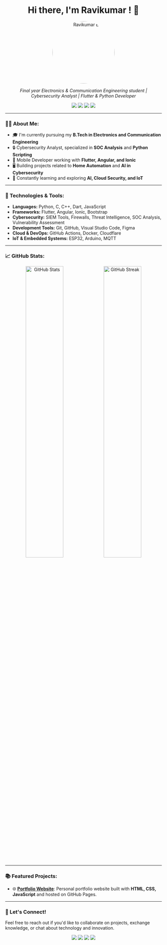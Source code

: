 <h1 align="center">Hi there, I'm Ravikumar ! 👋</h1>

<p align="center">
  <img src="https://github.com/user-attachments/assets/ffdcce6c-e286-40ec-9048-7212304e96a4" alt="Ravikumar E" width="200" height="200" style="border-radius:50%;"/>
</p>


<p align="center">
  <em>Final year Electronics & Communication Engineering student | Cybersecurity Analyst | Flutter & Python Developer</em>
</p>

<p align="center">
  <a href="https://www.linkedin.com/in/ravi-kumar-e"><img src="https://img.shields.io/badge/LinkedIn-Ravikumar%20E-blue?logo=linkedin&logoColor=white"></a>
  <a href="https://medium.com/@Ravikumar-e"><img src="https://img.shields.io/badge/Medium-Ravikumar%20E-black?logo=medium&logoColor=white"></a>
  <a href="https://ravikumar-dev.me/"><img src="https://img.shields.io/badge/Portfolio-Ravikumar%20E-4CAF50?logo=google-chrome&logoColor=white"></a>
  <a href="mailto:ravikumar@ravikumar-dev.me"><img src="https://img.shields.io/badge/Email-ravikumar@ravikumar--dev.me-D14836?logo=gmail&logoColor=white"></a>
</p>

---

### 👨‍💻 About Me:

- 🎓 I'm currently pursuing my **B.Tech in Electronics and Communication Engineering**
- 🔒 Cybersecurity Analyst, specialized in **SOC Analysis** and **Python Scripting**
- 📱 Mobile Developer working with **Flutter, Angular, and Ionic**
- 🖥️ Building projects related to **Home Automation** and **AI in Cybersecurity**
- 🌱 Constantly learning and exploring **AI, Cloud Security, and IoT**

---

### 🔧 Technologies & Tools:

- **Languages:** Python, C, C++, Dart, JavaScript
- **Frameworks:** Flutter, Angular, Ionic, Bootstrap
- **Cybersecurity:** SIEM Tools, Firewalls, Threat Intelligence, SOC Analysis, Vulnerability Assessment
- **Development Tools:** Git, GitHub, Visual Studio Code, Figma
- **Cloud & DevOps:** GitHub Actions, Docker, Cloudflare
- **IoT & Embedded Systems:** ESP32, Arduino, MQTT

---

### 📈 GitHub Stats:

<p align="center">
  <img src="https://github-readme-stats.vercel.app/api?username=Rudra-Ravi&show_icons=true&theme=dracula&hide_border=true&count_private=true" alt="GitHub Stats" width="49%"/>
  <img src="https://github-readme-streak-stats.herokuapp.com/?user=Rudra-Ravi&theme=dracula&hide_border=true" alt="GitHub Streak" width="49%" />
</p>

---

### 📚 Featured Projects:

- 🌐 **[Portfolio Website](https://ravikumar-dev.me/)**: Personal portfolio website built with **HTML, CSS, JavaScript** and hosted on GitHub Pages.

---

### 📢 Let's Connect!

Feel free to reach out if you'd like to collaborate on projects, exchange knowledge, or chat about technology and innovation.

<p align="center">
  <a href="https://www.linkedin.com/in/ravi-kumar-e"><img src="https://img.shields.io/badge/LinkedIn-Ravikumar%20E-blue?logo=linkedin&logoColor=white"></a>
  <a href="https://medium.com/@Ravikumar-e"><img src="https://img.shields.io/badge/Medium-Ravikumar%20E-black?logo=medium&logoColor=white"></a>
  <a href="https://ravikumar-dev.me/"><img src="https://img.shields.io/badge/Portfolio-Ravikumar%20E-4CAF50?logo=google-chrome&logoColor=white"></a>
  <a href="mailto:ravikumar@ravikumar-dev.me"><img src="https://img.shields.io/badge/Email-ravikumar@ravikumar--dev.me-D14836?logo=gmail&logoColor=white"></a>
</p>
